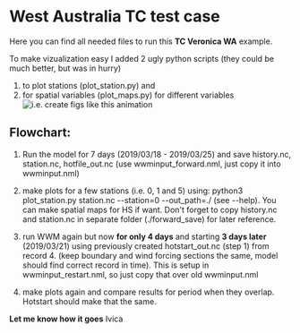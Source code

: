 # West Australia TC test case 
Here you can find all needed files to run this **TC Veronica WA** example.

To make vizualization easy I added 2 ugly python scripts (they could be much better, but was in hurry) 
1. to plot stations (plot_station.py) and 
2. for spatial variables (plot_maps.py) for different variables 
    ![i.e. create figs like this animation](https://github.com/ivicajan/WWM/blob/ivica/WA_TEST_COARSE/WA_HS_movie.gif)

## Flowchart:

1. Run the model for 7 days (2019/03/18 - 2019/03/25) and save history.nc, 
station.nc, hotfile_out.nc (use wwminput_forward.nml, just copy it into wwminput.nml)

2. make plots for a few stations (i.e. 0, 1 and 5) 
    using: python3 plot_station.py station.nc --station=0 --out_path=./ (see --help). 
    You can make spatial maps for HS if want.
Don't forget to copy history.nc and station.nc in separate folder (./forward_save) for later reference.

3. run WWM again but now **for only 4 days** and starting **3 days later** (2019/03/21) 
    using previously created hotstart_out.nc (step 1) from record 4.
    (keep boundary and wind forcing sections the same, model should find correct record in time). 
    This is setup in wwminput_restart.nml, so just copy that over old wwminput.nml 

4. make plots again and compare results for period when they overlap. Hotstart should make that the same.

**Let me know how it goes**
Ivica
